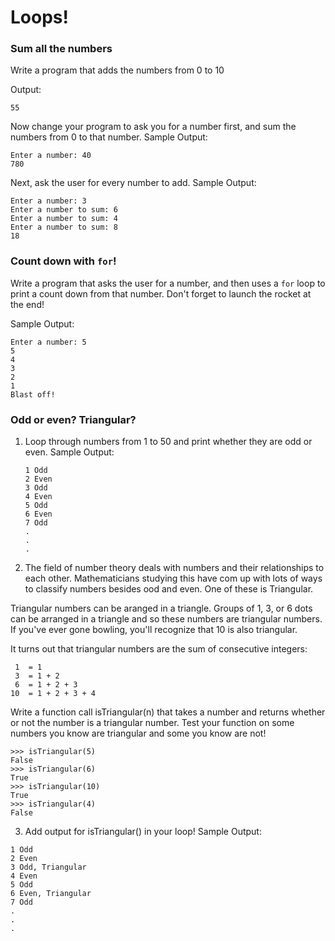 # Loops!

### Sum all the numbers

Write a program that adds the numbers from 0 to 10

Output:
```
55
```

Now change your program to ask you for a number first, and sum the numbers from 0 to that number.
Sample Output:
```
Enter a number: 40
780
```

Next, ask the user for every number to add.
Sample Output:
```
Enter a number: 3
Enter a number to sum: 6
Enter a number to sum: 4
Enter a number to sum: 8
18
```

### Count down with `for`!

Write a program that asks the user for a number, and then uses a `for` loop to print a count down from that number. Don't forget to launch the rocket at the end!

Sample Output:
```
Enter a number: 5
5
4
3
2
1
Blast off!
```


### Odd or even? Triangular?

1. Loop through numbers from 1 to 50 and print whether they are odd or even.
  Sample Output:
    ```
    1 Odd
    2 Even
    3 Odd
    4 Even
    5 Odd
    6 Even
    7 Odd
    .
    .
    .
    
    ```

2. The field of number theory deals with numbers and their relationships to each other. Mathematicians studying this have com up with lots of ways to classify numbers besides ood and even. One of these is Triangular.

  Triangular numbers can be aranged in a triangle. Groups of 1, 3, or 6 dots can be arranged in a triangle and so these numbers are triangular numbers. If you've ever gone bowling, you'll recognize that 10 is also triangular.

  It turns out that triangular numbers are the sum of consecutive integers:
  ```
   1  = 1
   3  = 1 + 2
   6  = 1 + 2 + 3
  10  = 1 + 2 + 3 + 4
  ```

  Write a function call isTriangular(n) that takes a number and returns whether or not the number is a triangular number. 
  Test your function on some numbers you know are triangular and some you know are not!
  ```
  >>> isTriangular(5)
  False
  >>> isTriangular(6)
  True
  >>> isTriangular(10)
  True
  >>> isTriangular(4)
  False
  ```
  
3. Add output for isTriangular() in your loop!
  Sample Output:
  ```
  1 Odd
  2 Even
  3 Odd, Triangular
  4 Even
  5 Odd
  6 Even, Triangular
  7 Odd
  .
  .
  .
  
  ```

